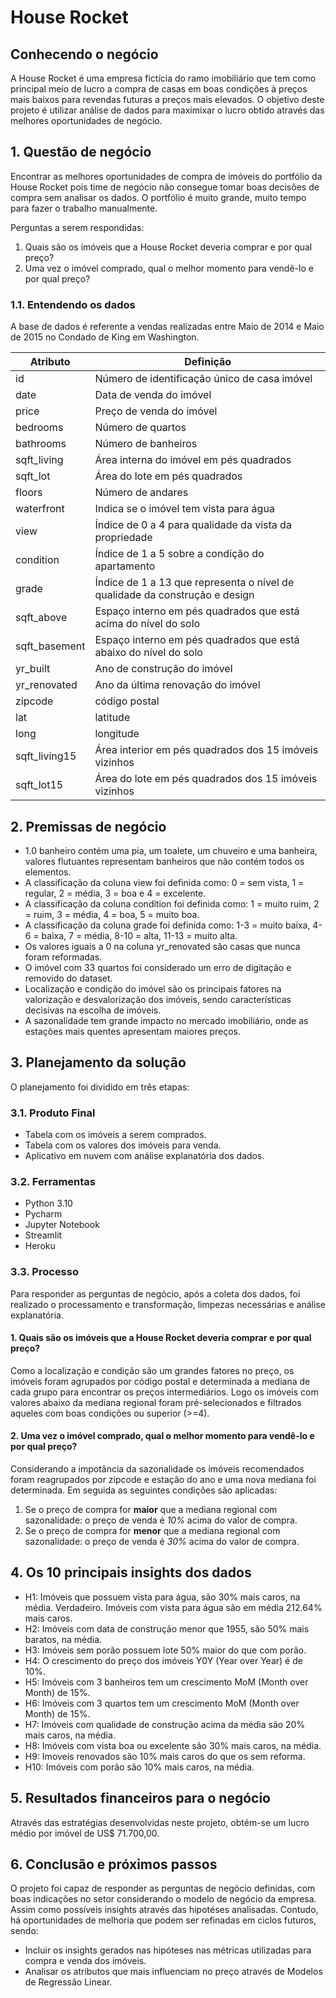 # House Rocket

## Conhecendo o negócio
A House Rocket é uma empresa fictícia do ramo imobiliário que tem como principal meio de lucro a compra de casas em boas condições à preços mais baixos para revendas futuras a preços mais elevados. O objetivo deste projeto é utilizar análise de dados para maximixar o lucro obtido através das melhores oportunidades de negócio.

## 1. Questão de negócio
Encontrar as melhores oportunidades de compra de imóveis do portfólio da House Rocket pois time de negócio não consegue tomar boas decisões de compra sem analisar os dados. O portfólio é muito grande, muito tempo para fazer o trabalho manualmente.

Perguntas a serem respondidas:

  1. Quais são os imóveis que a House Rocket deveria comprar e por qual preço?
  2. Uma vez o imóvel comprado, qual o melhor momento para vendê-lo e por qual preço?
  
### 1.1. Entendendo os dados
A base de dados é referente a vendas realizadas entre Maio de 2014 e Maio de 2015 no Condado de King em Washington.

Atributo  | Definição
------------- | -------------
id  | Número de identificação único de casa imóvel
date  | Data de venda do imóvel
price | Preço de venda do imóvel
bedrooms | Número de quartos
bathrooms | Número de banheiros
sqft_living | Área interna do imóvel em pés quadrados
sqft_lot | Área do lote em pés quadrados
floors | Número de andares
waterfront| Indica se o imóvel tem vista para água
view | Índice de 0 a 4 para qualidade da vista da propriedade
condition | Índice de 1 a 5 sobre a condição do apartamento
grade | Índice de 1 a 13 que representa o nível de qualidade da construção e design
sqft_above | Espaço interno em pés quadrados que está acima do nível do solo
sqft_basement | Espaço interno em pés quadrados que está abaixo do nível do solo
yr_built | Ano de construção do imóvel
yr_renovated | Ano da última renovação do imóvel
zipcode | código postal
lat | latitude
long | longitude
sqft_living15 | Área interior em pés quadrados dos 15 imóveis vizinhos
sqft_lot15 | Área do lote em pés quadrados dos 15 imóveis vizinhos


## 2. Premissas de negócio
* 1.0 banheiro contém uma pia, um toalete, um chuveiro e uma banheira, valores flutuantes representam banheiros que não contém todos os elementos.
* A classificação da coluna view foi definida como: 0 = sem vista, 1 = regular, 2 = média, 3 = boa e 4 = excelente.
* A classificação da coluna condition foi definida como: 1 = muito ruim, 2 = ruim, 3 = média, 4 = boa, 5 = muito boa.
* A classificação da coluna grade foi definida como: 1-3 = muito baixa, 4-6 = baixa, 7 = média, 8-10 = alta, 11-13 = muito alta.
* Os valores iguais a 0 na coluna yr_renovated são casas que nunca foram reformadas.
* O imóvel com 33 quartos foi considerado um erro de digitação e removido do dataset.
* Localização e condição do imóvel são os principais fatores na valorização e desvalorização dos imóveis, sendo características decisivas na escolha de imóveis.
* A sazonalidade tem grande impacto no mercado imobiliário, onde as estações mais quentes apresentam maiores preços.
    
## 3. Planejamento da solução
O planejamento foi dividido em três etapas:
### 3.1. Produto Final
* Tabela com os imóveis a serem comprados.
* Tabela com os valores dos imóveis para venda.
* Aplicativo em nuvem com análise explanatória dos dados.

### 3.2. Ferramentas
* Python 3.10
* Pycharm
* Jupyter Notebook
* Streamlit
* Heroku

### 3.3. Processo
Para responder as perguntas de negócio, após a coleta dos dados, foi realizado o processamento e transformação, limpezas necessárias e análise explanatória.

#### 1. Quais são os imóveis que a House Rocket deveria comprar e por qual preço?
Como a localização e condição são um grandes fatores no preço, os imóveis foram agrupados por código postal e determinada a mediana de cada grupo para encontrar os preços intermediários. Logo os imóveis com valores abaixo da mediana regional foram pré-selecionados e filtrados aqueles com boas condições ou superior (>=4).

#### 2. Uma vez o imóvel comprado, qual o melhor momento para vendê-lo e por qual preço?
Considerando a impotância da sazonalidade os imóveis recomendados foram reagrupados por zipcode e estação do ano e uma nova mediana foi determinada. Em seguida as seguintes condições são aplicadas:

  1. Se o preço de compra for **maior** que a mediana regional com sazonalidade: o preço de venda é *10%* acima do valor de compra.
  2. Se o preço de compra for **menor** que a mediana regional com sazonalidade: o preço de venda é *30%* acima do valor de compra.

## 4. Os 10 principais insights dos dados
  * H1: Imóveis que possuem vista para água, são 30% mais caros, na média.
  Verdadeiro. Imóveis com vista para água são em média 212.64% mais caros.
  * H2: Imóveis com data de construção menor que 1955, são 50% mais baratos, na média.
  * H3: Imóveis sem porão possuem lote 50% maior do que com porão.
  * H4: O crescimento do preço dos imóveis Y0Y (Year over Year) é de 10%.
  * H5: Imóveis com 3 banheiros tem um crescimento MoM (Month over Month) de 15%.
  * H6: Imóveis com 3 quartos tem um crescimento MoM (Month over Month) de 15%.
  * H7: Imóveis com qualidade de construção acima da média são 20% mais caros, na média.
  * H8: Imóveis com vista boa ou excelente são 30% mais caros, na média.
  * H9: Imoveis renovados são 10% mais caros do que os sem reforma.
  * H10: Imóveis com porão são 10% mais caros, na média.
  
## 5. Resultados financeiros para o negócio
Através das estratégias desenvolvidas neste projeto, obtém-se um lucro médio por imóvel de US$ 71.700,00.

## 6. Conclusão e próximos passos
O projeto foi capaz de responder as perguntas de negócio definidas, com boas indicações no setor considerando o modelo de negócio da empresa. Assim como possíveis insights através das hipotéses analisadas. Contudo, há oportunidades de melhoria que podem ser refinadas em ciclos futuros, sendo:

* Incluir os insights gerados nas hipóteses nas métricas utilizadas para compra e venda dos imóveis.
* Analisar os atributos que mais influenciam no preço através de Modelos de Regressão Linear.
